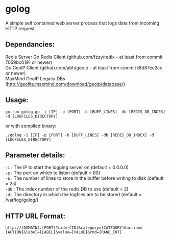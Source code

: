 golog
=====

A simple self contained web server process that logs data from incoming HTTP request.


Dependancies:
--------------------
Redis Server
Go Redis Client (github.com/fzzy/radix - at least from commit 7059bc0191 or newer)<br/>
Go GeoIP Client (github.com/abh/geoip - at least from commit 6fd87ec2cc or newer)<br/>
MaxMind GeoIP Legacy DBs  (http://geolite.maxmind.com/download/geoip/database/)<br/>


Usage:
--------------------

`go run golog.go -i [IP] -p [PORT] -b [BUFF_LINES] -db [REDIS_DB_INDEX] -d [LOGFILES_DIRECTORY]`

or with compiled binary:

`./golog -i [IP] -p [PORT] -b [BUFF_LINES] -db [REDIS_DB_INDEX] -d [LOGFILES_DIRECTORY]`


Parameter details:
--------------------

`-i` : The IP to start the logging server on (default = 0.0.0.0)<br/>
`-p` : The port on which to listen (default = 80)<br/>
`-b` : The number of lines to store in the buffer before writing to disk (default = 25)<br/>
`-db` : The index number of the redis DB to use (default = 2)<br/>
`-d` : The directory in which the logfiles are to be stored (default = /var/log/golog/)<br/>



HTTP URL Format:
--------------------

`http://[DOMAIN]:[PORT]?cid=[CID]&category=[CATEGORY]&action=[ACTION]&label=[LABEL]&value=[VALUE]&rnd=[RAND_INT]`


